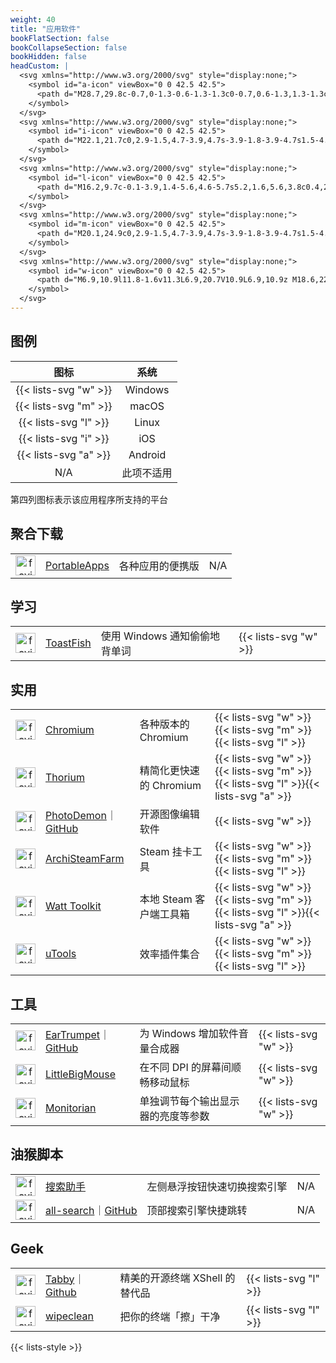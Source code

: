 ```yaml
---
weight: 40
title: "应用软件"
bookFlatSection: false
bookCollapseSection: false
bookHidden: false
headCustom: |
  <svg xmlns="http://www.w3.org/2000/svg" style="display:none;">
    <symbol id="a-icon" viewBox="0 0 42.5 42.5">
      <path d="M28.7,29.8c-0.7,0-1.3-0.6-1.3-1.3c0-0.7,0.6-1.3,1.3-1.3c0.7,0,1.3,0.6,1.3,1.3C30.1,29.2,29.5,29.8,28.7,29.8M13.8,29.8c-0.7,0-1.3-0.6-1.3-1.3c0-0.7,0.6-1.3,1.3-1.3s1.3,0.6,1.3,1.3C15.2,29.2,14.5,29.8,13.8,29.8M29.2,21.6l2.7-4.7c0.2-0.3,0.1-0.6-0.2-0.8c-0.3-0.2-0.6-0.1-0.8,0.2L28.2,21c-2.1-1-4.4-1.5-6.9-1.5S16.5,20,14.4,21l-2.7-4.7c-0.2-0.3-0.5-0.4-0.8-0.2c-0.3,0.2-0.4,0.5-0.2,0.8l2.7,4.7c-4.6,2.5-7.8,7.2-8.3,12.7h32.4C37,28.8,33.8,24.2,29.2,21.6"/>
    </symbol>
  </svg>
  <svg xmlns="http://www.w3.org/2000/svg" style="display:none;">
    <symbol id="i-icon" viewBox="0 0 42.5 42.5">
      <path d="M22.1,21.7c0,2.9-1.5,4.7-3.9,4.7s-3.9-1.8-3.9-4.7s1.5-4.7,3.9-4.7S22.1,18.8,22.1,21.7zM37.3,14.1v14.4c0,1.1,0,2.9-0.6,4.5c-0.3,0.8-1,1.9-2,2.7c-0.6,0.5-1.3,0.9-2.3,1.2s-2.3,0.4-3.9,0.4H14.1c-1.6,0-2.8-0.1-3.9-0.4c-1-0.3-1.7-0.7-2.2-1.2c-1-0.8-1.7-1.9-2.1-2.7c-0.6-1.6-0.6-3.4-0.6-4.5V14.1c0-1.1,0-2.9,0.6-4.5c0.3-0.8,1-1.9,2.1-2.7C8.6,6.4,9.3,6,10.2,5.7c1-0.3,2.3-0.4,3.9-0.4h14.4c1.6,0,2.8,0.1,3.9,0.4c1,0.3,1.7,0.7,2.3,1.2c1,0.8,1.7,1.9,2,2.7C37.2,11.1,37.3,12.9,37.3,14.1zM11.6,27.5v-6.9h-1.4v6.9H11.6zM11.7,18.7c0-0.5-0.4-0.8-0.8-0.8c-0.4,0-0.8,0.4-0.8,0.8c0,0.5,0.4,0.8,0.8,0.8S11.7,19.1,11.7,18.7zM23.6,21.7c0-3.7-2.1-6-5.4-6s-5.4,2.3-5.4,6s2.1,6,5.4,6S23.6,25.4,23.6,21.7zM32.9,24.2c0-1.6-1-2.6-3.4-3.1l-1.3-0.3c-1.6-0.3-2.2-1-2.2-1.9c0-1.2,1.1-1.9,2.6-1.9s2.5,0.8,2.6,2h1.5c-0.1-2-1.7-3.4-4.1-3.4s-4.1,1.4-4.1,3.3c0,1.6,1,2.7,3.3,3.2l1.3,0.3c1.6,0.3,2.3,1,2.3,2c0,1.2-1.1,2-2.7,2c-1.7,0-2.8-0.8-3-2h-1.5c0.1,2,1.8,3.3,4.4,3.3S32.9,26.4,32.9,24.2z"/>
    </symbol>
  </svg>
  <svg xmlns="http://www.w3.org/2000/svg" style="display:none;">
    <symbol id="l-icon" viewBox="0 0 42.5 42.5">
      <path d="M16.2,9.7c-0.1-3.9,1.4-5.6,4.6-5.7s5.2,1.6,5.6,3.8c0.4,2.2,0.2,5.1,1,6.6s1.3,2.7,2.7,4.4c1.4,1.7,2.2,3.5,2.6,5.6c0.4,2.1,0.6,3.1-0.4,4.2c-1,1.1-2.9,2.9-4.3,0.9c-0.7-1-0.8-2.3,0.4-2.5c0.7-0.2,1.3-0.1,1.8,0.2c0.6,0.3,0.7,0.2,0-0.3s-0.8,0-0.6-0.8c0.2-0.8,0.5-2.3-0.1-3.8c-0.3-0.7-1.3-2.7-2.2-3.2c-0.1,0-0.3-0.1-0.2,0.1c0.2,0.3,1.6,2.3,2,3.5c0.4,1.3,0.5,2.5,0.3,3.2c-0.2,0.8-0.6,1.1-1,1.1s-0.8,0.2-0.8-0.8s0.1-2.6-0.4-3.9s-1.2-2.2-1.4-2.7c-0.1-0.5-0.5-2-1.1-2.9c-0.7-0.8-1-1.4-0.6-2.3c0.3-0.9,0.1-1.2-0.6-1.4s-1.6-0.5-1.8-1c-0.2-0.5-0.1-1.4,0.4-1.6c0.5-0.2,1.4,0.1,1.4,0.7c0,0.7-0.3,1-0.2,1.2c0.1,0.1,0.5,0.4,0.8,0.1c0.2-0.3,0.3-1.1,0.1-1.8C24,9.9,23.9,9.3,23,9.2c-0.8-0.2-1.2-0.1-1.6,0.4s-0.6,1.4-0.5,2s-0.1,0.3-0.5,0.2c-0.4,0-0.3-0.1-0.7,0c-0.4,0-0.3-0.2-0.3-0.7c0-0.4-0.1-1.3-0.7-1.7C18,8.8,17,9.2,17,10.6s0.5,2.1,0.8,1.6s0.1-0.3-0.1-0.5c-0.3-0.2-0.5-1.2-0.2-1.5s0.7-0.3,0.9-0.1c0.2,0.2,0.5,0.8,0.5,1.1c-0.1,0.4-0.1,0.4-0.5,0.7s-0.5,0.5-1,0.8c-0.4,0.3-0.6,1-0.3,1.1c0.3,0.2,0.4,0.1,0.7,0.6c0.3,0.4,0.8,0.6,2,0.4c1.2-0.2,1.7-0.5,2.6-0.8c0.7-0.2,0.4-0.2,0.7-0.5c0.2-0.3,0.6,0.1,0.3,0.3c-0.3,0.2-1.1,0.5-1.7,0.7s-1.2,0.8-2.4,0.7c-1.2-0.1-0.4,0-0.8-0.1c-0.4,0-0.5,0-0.1,0.3s0.4,0.4,0.7,0.5c0.3,0.1,0.8,0.1,1.4-0.1c0.5-0.2,1.9-0.8,2.4-1.1c0.4-0.3,0.8,0.1,0.3,0.4c-0.4,0.3-0.6,0.2-1,0.5s-1.2,0.7-1.6,1.2c-0.5,0.5-0.6,0.5-1.2,0.5s-1-0.6-1.2-0.9c-0.3-0.3-0.2-0.5-0.5-0.8s-0.3-0.3-0.4,0.1s-0.5,1.3-0.9,2c-0.4,0.6-0.4,1.4-0.3,2s-0.1,0.6-0.5,1.2s-1.2,2.5-1.3,3.1s-0.3,1.8-0.2,2.6c0.1,0.7-0.1,0.9-0.7,0.4c-0.5-0.5-0.7-1-0.7-1.8c0-0.6,0.1-1,0.2-1.3c0.1-0.2,0-0.4-0.2-0.1c-0.4,0.6-0.4,1.7-0.3,2c0.1,0.4,0.1,1,1.1,1.9s2.3,2.1,3.5,3c1.2,0.8,1.6,1.9-0.1,2.6c1.1,1.4,1.6,2.2,1.2,3.1c1-0.5,0.6-1.8,0.1-2.2c-0.5-0.3-0.2-0.6,0.2-0.3c0.4,0.3,0.5,0.8,2.1,0.7c1.6,0,3.3-0.2,4.2-1.6c0.9-1.4,1.1-0.2,0.9,0.6s-0.8,2.6,0.1,2.5c0.1-1.1,0.4-2,0.4-3.1c0-1.2,0.1-1.7,0-3.4C26,28.1,26.7,28,27.4,28c0.7,0,0.5,0.5,0,0.4c-0.5,0-0.9,0.1-1,1.3c0,1.2,0,1.1,0.2,2.1c0.2,1.1,0.2,1.4,0.1,2.6c-0.2,1.2-0.3,1.8,0.5,2.5s2,0.5,2.6,0.1c0.6-0.5,1.8-1.5,2.8-1.9c1-0.3,2.1-0.6,2.7-1.2c0.6-0.6,0.4-1-0.2-1.3c-0.6-0.3-1.2-0.2-1.6-0.7c-0.5-0.5-0.7-1.7-0.5-2.3c0.2-0.6,0.4-0.3,0.4,0.1s0,0.8,0.5,1.4c0.4,0.5,0.8,0.8,1.5,1.2s1.1,1.1,0.3,1.7c-0.9,0.6-1.4,0.9-2.1,1.2c-0.7,0.3-1.9,1-2.6,1.7s-1.1,1.4-2.5,1.4S26.4,38,26,37.1c-0.3-0.6-0.4-0.5-1.1-0.5s-2.9-0.1-4.6,0c-1.7,0-2.3,0.3-3.1,0.9c-0.8,0.6-1.1,1.1-2.5,0.6c-1.5-0.5-2.2-1-4.4-1.5c-2.2-0.4-1-0.2-2.3-0.5s-1.2-0.9-1.1-1.4c0.2-0.5,0.6-1.3,0.2-2.4c-0.4-1.1-0.2-2.2,0.8-2.2s2,0.2,2.4-1.1c0.4-1.3,0.5-0.3,0.4,0.1c-0.1,0.3-0.2,1.3-1.1,1.4c-0.9,0.1-1.1-0.1-1.6-0.1s-0.8,0.4-0.5,1s0.6,1.3,0.6,1.8C8,33.7,8,33.9,7.6,34.5C7.2,35,7.3,35.3,8,35.4c0.7,0.2,2,0.5,3.2,0.8s1.3,0.3,3.4,0.8s2.7-0.4,2.9-1.6c0.2-1.2-0.6-2.3-1.4-3.4c-0.7-1.1-1.6-2.4-2.5-3.6c-1-1.2-1.6-1.3-2-1c-0.5,0.3-0.6,0.2-0.6-0.5s-0.1-1.1,0.5-2.1c0.5-1,1-2,1.6-3.7c0.6-1.6,1.1-2,2.1-3.4s0.5-0.9,1.2-1.8c0.7-1,0.5-0.8,0.4-2.3C16.3,12.5,16.2,11.7,16.2,9.7L16.2,9.7zM13.4,21.4c0.1,0.2,0.4-0.2,0.6-0.4c0.2-0.2,0.3-0.4,0.2-0.7c0-0.1-0.2-0.1-0.3,0s-0.1,0.4-0.2,0.5C13.6,21.1,13.3,21.2,13.4,21.4L13.4,21.4zM25.8,15.4c0.3,0.3,0.5,0.5,0.7,0.1s0.2-0.5-0.2-0.7c-0.4-0.2-0.6-0.3-0.8-0.5c-0.2-0.2-0.3,0.2-0.1,0.5C25.5,15.2,25.6,15.3,25.8,15.4L25.8,15.4zM19.3,11.8c-0.2,0-0.5,0-0.6,0.1s0,0.2,0.1,0.3S19,12.1,19,12c0,0,0-0.1,0.1-0.1C19.1,11.9,19.2,11.9,19.3,11.8C19.4,11.9,19.3,11.8,19.3,11.8L19.3,11.8zM20.3,11.9c0.1,0.1,0.2,0.1,0.4,0.2c0.1,0,0.2,0.1,0.3,0c0.1-0.3-0.3-0.2-0.5-0.2C20.4,11.8,20.3,11.8,20.3,11.9L20.3,11.9zM22.4,10.5c0.2,0,0.5,0.4,0.5,0.8c0,0.1,0.2,0.1,0.2,0c0.1-0.2,0-0.3,0-0.5s-0.2-0.3-0.4-0.4c-0.1-0.1-0.2-0.1-0.4-0.1C22.3,10.3,22.2,10.5,22.4,10.5L22.4,10.5zM18.1,10.4c-0.2,0-0.1,0.2-0.1,0.3c0.2,0.1,0.3,0.5,0.3,0.7c0,0.1,0.1,0.1,0.2,0c0.1-0.2,0-0.4-0.1-0.7C18.4,10.6,18.3,10.4,18.1,10.4C18.2,10.3,18.2,10.4,18.1,10.4L18.1,10.4zM23.6,6c-0.2-0.1-0.5-0.2-0.5,0C23,6.2,23,6.4,23,6.6c0,0.1-0.1,0.1-0.1,0.2c-0.1,0.1-0.1,0.2,0,0.2c0.2,0.2,0.5-0.2,0.7-0.3c0.2-0.1,0.4,0,0.6-0.1c0.1,0,0.1-0.1,0-0.2C24,6.2,23.8,6.1,23.6,6z"/>
    </symbol>
  </svg>
  <svg xmlns="http://www.w3.org/2000/svg" style="display:none;">
    <symbol id="m-icon" viewBox="0 0 42.5 42.5">
      <path d="M20.1,24.9c0,2.9-1.5,4.7-3.9,4.7s-3.9-1.8-3.9-4.7s1.5-4.7,3.9-4.7S20.1,22,20.1,24.9zM23.4,14.8l-1,0.1c-0.6,0-0.9,0.3-0.9,0.6c0,0.4,0.3,0.6,0.8,0.6c0.6,0,1.1-0.4,1.1-1V14.8z M38.3,21.3c0,9.5-7.5,17-17,17s-17-7.5-17-17s7.5-17,17-17S38.3,11.8,38.3,21.3z M25.2,14.6c0,1.4,0.8,2.2,2,2.2c1,0,1.7-0.6,1.8-1.4h-0.8c-0.1,0.5-0.5,0.7-1,0.7c-0.7,0-1.1-0.6-1.1-1.5s0.4-1.5,1.1-1.5c0.6,0,0.9,0.3,1,0.7H29c-0.1-0.8-0.8-1.4-1.8-1.4C26,12.4,25.2,13.2,25.2,14.6z M13.8,12.5v4.2h0.8v-2.6c0-0.5,0.4-1,0.9-1s0.8,0.3,0.8,0.8v2.8h0.8V14c0-0.5,0.4-0.9,0.9-0.9s0.8,0.3,0.8,0.9v2.7h0.8v-2.9c0-0.9-0.5-1.4-1.4-1.4c-0.6,0-1.1,0.3-1.3,0.8H17c-0.2-0.5-0.6-0.8-1.2-0.8c-0.6,0-1,0.3-1.2,0.8h-0.1v-0.7L13.8,12.5zM21.5,24.9c0-3.7-2.1-6-5.4-6s-5.4,2.3-5.4,6s2.1,6,5.4,6S21.5,28.6,21.5,24.9z M22.1,16.8c0.6,0,1-0.2,1.3-0.7h0.1v0.6h0.8v-2.9c0-0.9-0.6-1.4-1.7-1.4c-1,0-1.6,0.5-1.7,1.2h0.8c0.1-0.3,0.4-0.5,0.9-0.5c0.6,0,0.9,0.3,0.9,0.7v0.4l-1.1,0.1c-1,0.1-1.6,0.5-1.6,1.3C20.6,16.3,21.2,16.8,22.1,16.8z M31.2,27.4c0-1.7-1-2.6-3.4-3.1L26.6,24c-1.6-0.3-2.2-1-2.2-1.9c0-1.2,1.1-1.9,2.6-1.9s2.5,0.8,2.6,2.1H31c-0.1-2-1.7-3.4-4.1-3.4s-4.1,1.4-4.1,3.3c0,1.7,1,2.7,3.3,3.2l1.3,0.3c1.6,0.3,2.3,1,2.3,2c0,1.1-1.1,2-2.7,2c-1.7,0-2.8-0.8-3-2h-1.5c0.1,2,1.8,3.3,4.4,3.3C29.5,30.9,31.2,29.5,31.2,27.4z"/>
    </symbol>
  </svg>
  <svg xmlns="http://www.w3.org/2000/svg" style="display:none;">
    <symbol id="w-icon" viewBox="0 0 42.5 42.5">
      <path d="M6.9,10.9l11.8-1.6v11.3L6.9,20.7V10.9L6.9,10.9z M18.6,22v11.4L6.9,31.7v-9.8L18.6,22L18.6,22z M20.1,9.1l15.6-2.3v13.7l-15.6,0.1V9.1L20.1,9.1z M35.6,22.1v13.6L20,33.5L20,22L35.6,22.1z"/>
    </symbol>
  </svg>
---
```




## 图例

| 图标 | 系统 |
| :----: | :----: |
| {{< lists-svg "w" >}} | Windows |
| {{< lists-svg "m" >}} | macOS |
| {{< lists-svg "l" >}} | Linux |
| {{< lists-svg "i" >}} | iOS |
| {{< lists-svg "a" >}} | Android |
| N/A | 此项不适用 |

第四列图标表示该应用程序所支持的平台

## 聚合下载

|  |  |  |  |
| :----: | ---- | ---- | ---- |
| <img loading="lazy" width="32px" alt="favicon" src="https://favicon.im/portableapps.com"> | [PortableApps](https://portableapps.com/) | 各种应用的便携版 | N/A |

## 学习

|  |  |  |  |
| :----: | ---- | ---- | ---- |
| <img loading="lazy" width="32px" alt="favicon" src="https://favicon.im/pages.github.com"> | [ToastFish](https://github.com/Uahh/ToastFish) | 使用 Windows 通知偷偷地背单词 | {{< lists-svg "w" >}} |

## 实用

|  |  |  |  |
| :----: | ---- | ---- | ---- |
| <img loading="lazy" width="32px" alt="favicon" src="https://favicon.im/chromium.woolyss.com"> | [Chromium](https://chromium.woolyss.com/) | 各种版本的 Chromium | {{< lists-svg "w" >}}{{< lists-svg "m" >}}{{< lists-svg "l" >}} |
| <img loading="lazy" width="32px" alt="favicon" src="https://favicon.im/thorium.rocks"> | [Thorium](https://thorium.rocks/) | 精简化更快速的 Chromium | {{< lists-svg "w" >}}{{< lists-svg "m" >}}{{< lists-svg "l" >}}{{< lists-svg "a" >}} |
| <img loading="lazy" width="32px" alt="favicon" src="https://favicon.im/photodemon.org"> | [PhotoDemon](https://photodemon.org/)<span class="oldline">｜</span>[GitHub](https://github.com/tannerhelland/PhotoDemon) | 开源图像编辑软件 | {{< lists-svg "w" >}} |
| <img loading="lazy" width="32px" alt="favicon" src="https://favicon.im/pages.github.com"> | [ArchiSteamFarm](https://github.com/JustArchiNET/ArchiSteamFarm/) | Steam 挂卡工具 | {{< lists-svg "w" >}}{{< lists-svg "m" >}}{{< lists-svg "l" >}} |
| <img loading="lazy" width="32px" alt="favicon" src="https://favicon.im/steampp.net"> | [Watt Toolkit](https://steampp.net/) | 本地 Steam 客户端工具箱 | {{< lists-svg "w" >}}{{< lists-svg "m" >}}{{< lists-svg "l" >}}{{< lists-svg "a" >}} |
| <img loading="lazy" width="32px" alt="favicon" src="https://favicon.im/u.tools"> | [uTools](https://u.tools/) | 效率插件集合 | {{< lists-svg "w" >}}{{< lists-svg "m" >}}{{< lists-svg "l" >}} |


## 工具

|  |  |  |  |
| :----: | ---- | ---- | ---- |
| <img loading="lazy" width="32px" alt="favicon" src="https://favicon.im/pages.github.com"> | [EarTrumpet](https://eartrumpet.app/)<span class="oldline">｜</span>[GitHub](https://github.com/File-New-Project/EarTrumpet) | 为 Windows 增加软件音量合成器 | {{< lists-svg "w" >}} |
| <img loading="lazy" width="32px" alt="favicon" src="https://favicon.im/pages.github.com"> | [LittleBigMouse](https://github.com/mgth/LittleBigMouse) | 在不同 DPI 的屏幕间顺畅移动鼠标 | {{< lists-svg "w" >}} |
| <img loading="lazy" width="32px" alt="favicon" src="https://favicon.im/pages.github.com"> | [Monitorian](https://github.com/emoacht/Monitorian) | 单独调节每个输出显示器的亮度等参数 | {{< lists-svg "w" >}} |

## 油猴脚本

|  |  |  |  |
| :----: | ---- | ---- | ---- |
| <img loading="lazy" width="32px" alt="favicon" src="https://favicon.im/greasyfork.org"> | [搜索助手](https://greasyfork.org/en/scripts/456311-%E6%90%9C%E7%B4%A2%E5%8A%A9%E6%89%8B) | 左侧悬浮按钮快速切换搜索引擎 | N/A |
| <img loading="lazy" width="32px" alt="favicon" src="https://favicon.im/greasyfork.org"> | [all-search](https://greasyfork.org/en/scripts/397993-all-search-%E5%85%A8%E6%90%9C-%E6%90%9C%E7%B4%A2%E5%BC%95%E6%93%8E%E5%BF%AB%E6%8D%B7%E8%B7%B3%E8%BD%AC-%E6%94%AF%E6%8C%81%E4%BB%BB%E6%84%8F%E7%BD%91%E7%AB%99%E5%B1%95%E7%A4%BA)<span class="oldline">｜</span>[GitHub](https://github.com/all-search/all-search) | 顶部搜索引擎快捷跳转 | N/A |

## Geek

|  |  |  |  |
| :----: | ---- | ---- | ---- |
| <img loading="lazy" width="32px" alt="favicon" src="https://favicon.im/tabby.sh"> | [Tabby](https://tabby.sh/)<span class="oldline">｜</span>[Github](https://github.com/Eugeny/tabby/) | 精美的开源终端 XShell 的替代品 | {{< lists-svg "l" >}} |
| <img loading="lazy" width="32px" alt="favicon" src="https://favicon.im/pages.github.com"> | [wipeclean](https://github.com/JeanJouliaCode/wipeClean) | 把你的终端「擦」干净 | {{< lists-svg "l" >}} |

{{< lists-style >}}